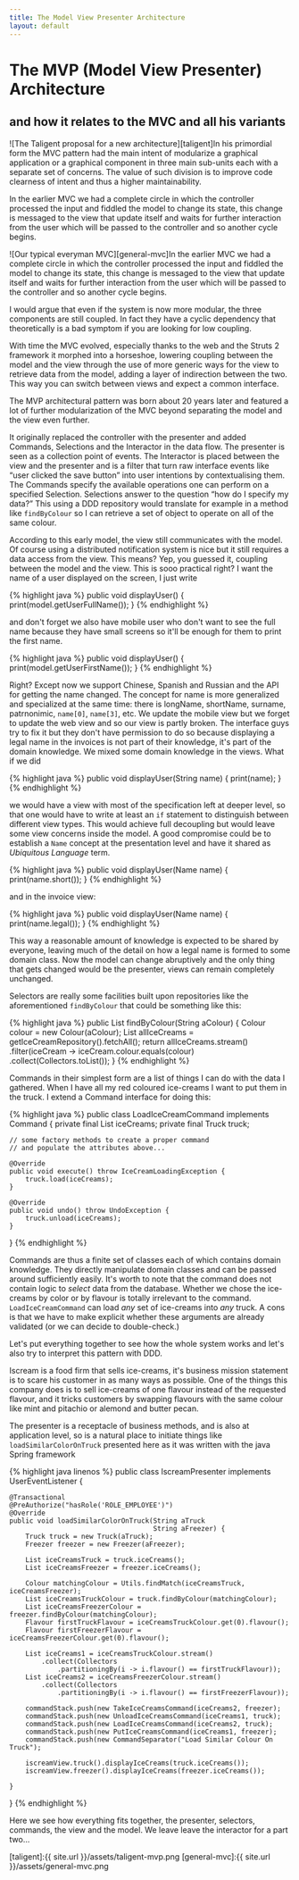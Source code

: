 ```yaml
---
title: The Model View Presenter Architecture
layout: default
---
```

# The MVP (Model View Presenter) Architecture

## and how it relates to the MVC and all his variants

![The Taligent proposal for a new architecture][taligent]In his primordial form the MVC pattern had the main intent of modularize a graphical application or a graphical component in three main sub-units each with a separate set of concerns. The value of such division is to improve code clearness of intent and thus a higher maintainability.

In the earlier MVC we had a complete circle in which the controller processed the input and fiddled the model to change its state, this change is messaged to the view that update itself and waits for further interaction from the user which will be passed to the controller and so another cycle begins.

![Our typical everyman MVC][general-mvc]In the earlier MVC we had a complete circle in which the controller processed the input and fiddled the model to change its state, this change is messaged to the view that update itself and waits for further interaction from the user which will be passed to the controller and so another cycle begins.

I would argue that even if the system is now more modular, the three components are still coupled. In fact they have a cyclic dependency that theoretically is a bad symptom if you are looking for low coupling.

With time the MVC evolved, especially thanks to the web and the Struts 2 framework it morphed into a horseshoe, lowering coupling between the model and the view through the use of more generic ways for the view to retrieve data from the model, adding a layer of indirection between the two. This way you can switch between views and expect a common interface.

The MVP architectural pattern was born about 20 years later and featured a lot of further modularization of the MVC beyond separating the model and the view even further.

It originally replaced the controller with the presenter and added Commands, Selections and the Interactor in the data flow. The presenter is seen as a collection point of events. The Interactor is placed between the view and the presenter and is a filter that turn raw interface events like “user clicked the save button” into user intentions by contextualising them. The Commands specify the available operations one can perform on a specified Selection. Selections answer to the question “how do I specify my data?” This using a DDD repository would translate for example in a method like `findByColour` so I can retrieve a set of object to operate on all of the same colour.

According to this early model, the view still communicates with the model. Of course using a distributed notification system is nice but it still requires a data access from the view. This means? Yep, you guessed it, coupling between the model and the view. This is sooo practical right? I want the name of a user displayed on the screen, I just write

{% highlight java %}
public void displayUser() {
   print(model.getUserFullName());
}
{% endhighlight %}

and don't forget we also have mobile user who don't want to see the full name because they have small screens so it'll be enough for them to print the first name.

{% highlight java %}
public void displayUser() {
    print(model.getUserFirstName());
}
{% endhighlight %}

Right? Except now we support Chinese, Spanish and Russian and the API for getting the name changed. The concept for name is more generalized and specialized at the same time: there is longName, shortName, surname, patrnonimic, `name[0]`, `name[3]`, etc. We update the mobile view but we forget to update the web view and so our view is partly broken. The interface guys try to fix it but they don't have permission to do so because displaying a legal name in the invoices is not part of their knowledge, it's part of the domain knowledge. We mixed some domain knowledge in the views. What if we did

{% highlight java %}
public void displayUser(String name) {
    print(name);
}
{% endhighlight %}

we would have a view with most of the specification left at deeper level, so that one would have to write at least an `if` statement to distinguish between different view types. This would achieve full decoupling but would leave some view concerns inside the model. A good compromise could be to establish a `Name` concept at the presentation level and have it shared as *Ubiquitous Language* term.

{% highlight java %}
public void displayUser(Name name) {
    print(name.short());
}
{% endhighlight %}

and in the invoice view:

{% highlight java %}
public void displayUser(Name name) {
    print(name.legal());
}
{% endhighlight %}

This way a reasonable amount of knowledge is expected to be shared by everyone, leaving much of the detail on how a legal name is formed to some domain class.
Now the model can change abruptively and the only thing that gets changed would be the presenter, views can remain completely unchanged.

Selectors are really some facilities built upon repositories like the aforementioned `findByColour` that could be something like this:

{% highlight java %}
public List findByColour(String aColour) {
    Colour colour = new Colour(aColour);
    List allIceCreams = getIceCreamRepository().fetchAll();
    return  allIceCreams.stream()
        .filter(iceCream -> iceCream.colour.equals(colour)
        .collect(Collectors.toList());
}
{% endhighlight %}

Commands in their simplest form are a list of things I can do with the data I gathered. When I have all my red coloured ice-creams I want to put them in the truck. I extend a Command interface for doing this:

{% highlight java %}
public class LoadIceCreamCommand implements Command {
    private final List iceCreams;
    private final Truck truck;

    // some factory methods to create a proper command
    // and populate the attributes above...
    
    @Override
    public void execute() throw IceCreamLoadingException {
        truck.load(iceCreams);
    }
    
    @Override
    public void undo() throw UndoException {
        truck.unload(iceCreams);
    }
} 
{% endhighlight %}

Commands are thus a finite set of classes each of which contains domain knowledge. They directly manipulate domain classes and can be passed around sufficiently easily. It's worth to note that the command does not contain logic to *select* data from the database. Whether we chose the ice-creams by color or by flavour is totally irrelevant to the command. `LoadIceCreamCommand` can load *any* set of ice-creams into *any* truck. A cons is that we have to make explicit whether these arguments are already validated (or we can decide to double-check.)

Let's put everything together to see how the whole system works and let's also try to interpret this pattern with DDD.

Iscream is a food firm that sells ice-creams, it's business mission statement is to scare his customer in as many ways as possible. One of the things this company does is to sell ice-creams of one flavour instead of the requested flavour, and it tricks customers by swapping flavours with the same colour like mint and pitachio or alemond and butter pecan.

The presenter is a receptacle of business methods, and is also at application level, so is a natural place to initiate things like `loadSimilarColorOnTruck` presented here as it was written with the java Spring framework

{% highlight java linenos %}
public class IscreamPresenter implements UserEventListener {

    @Transactional
    @PreAuthorize("hasRole('ROLE_EMPLOYEE')")
    @Override
    public void loadSimilarColorOnTruck(String aTruck
                                        String aFreezer) {
        Truck truck = new Truck(aTruck);
        Freezer freezer = new Freezer(aFreezer);

        List iceCreamsTruck = truck.iceCreams();
        List iceCreamsFreezer = freezer.iceCreams();
        
        Colour matchingColour = Utils.findMatch(iceCreamsTruck, iceCreamsFreezer);
        List iceCreamsTruckColour = truck.findByColour(matchingColour);
        List iceCreamsFreezerColour = freezer.findByColour(matchingColour);
        Flavour firstTruckFlavour = iceCreamsTruckColour.get(0).flavour();
        Flavour firstFreezerFlavour = iceCreamsFreezerColour.get(0).flavour();

        List iceCreams1 = iceCreamsTruckColour.stream()
            .collect(Collectors
                .partitioningBy(i -> i.flavour() == firstTruckFlavour));
        List iceCreams2 = iceCreamsFreezerColour.stream()
            .collect(Collectors
                .partitioningBy(i -> i.flavour() == firstFreezerFlavour));

        commandStack.push(new TakeIceCreamsCommand(iceCreams2, freezer);
        commandStack.push(new UnloadIceCreamsCommand(iceCreams1, truck);
        commandStack.push(new LoadIceCreamsCommand(iceCreams2, truck);
        commandStack.push(new PutIceCreamsCommand(iceCreams1, freezer);
        commandStack.push(new CommandSeparator("Load Similar Colour On Truck");

        iscreamView.truck().displayIceCreams(truck.iceCreams());
        iscreamView.freezer().displayIceCreams(freezer.iceCreams());

    }

}
{% endhighlight %}

Here we see how everything fits together, the presenter, selectors, commands, the view and the model. We leave leave the interactor for a part two...

[taligent]:{{ site.url }}/assets/taligent-mvp.png
[general-mvc]:{{ site.url }}/assets/general-mvc.png